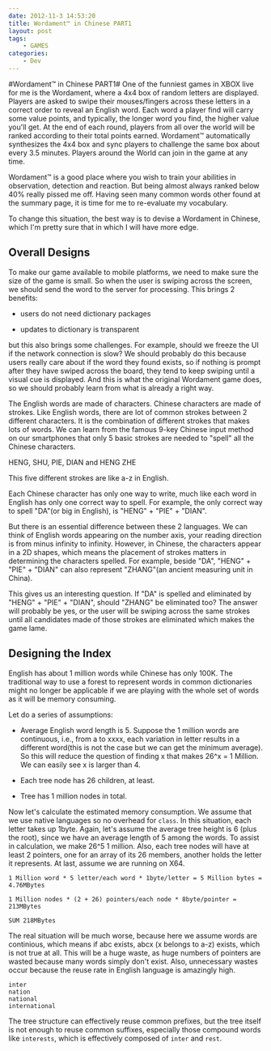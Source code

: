 ```yaml
---
date: 2012-11-3 14:53:20
title: Wordament™ in Chinese PART1
layout: post
tags:
    - GAMES
categories:
    - Dev
---
```

#Wordament™ in Chinese PART1#
One of the funniest games in XBOX live for me is the Wordament, where a 4x4 box of random letters are displayed. Players are asked to swipe their mouses/fingers across these letters in a correct order to reveal an English word. Each word a player find will carry some value points, and typically, the longer word you find, the higher value you'll get. At the end of each round, players from all over the world will be ranked according to their total points earned. Wordament™ automatically synthesizes the 4x4 box and sync players to challenge the same box about every 3.5 minutes. Players around the World can join in the game at any time. 

Wordament™ is a good place where you wish to train your abilities in observation, detection and reaction. But being almost always ranked below 40% really pissed me off. Having seen many common words other found at the summary page, it is time for me to re-evaluate my vocabulary.

To change this situation, the best way is to devise a Wordament in Chinese, which I'm pretty sure that in which I will have more edge.
## Overall Designs ##

To make our game available to mobile platforms, we need to make sure the size of the game is small. So when the user is swiping across the screen, we should send the word to the server for processing. This brings 2 benefits:
 
- users do not need dictionary packages
 
- updates to dictionary is transparent

but this also brings some challenges. For example, should we freeze the UI if the network connection is slow? We should probably do this because users really care about if the word they found exists, so if nothing is prompt after they have swiped across the board, they tend to keep swiping until a visual cue is displayed. And this is what the original Wordament game does, so we should probably learn from what is already a right way.

The English words are made of characters. Chinese characters are made of strokes. Like English words, there are lot of common strokes between 2 different characters. It is the combination of different strokes that makes lots of words. We can learn from the famous 9-key Chinese input method on our smartphones that only 5 basic strokes are needed to "spell" all the Chinese characters. 

HENG, SHU, PIE, DIAN and HENG ZHE

This five different strokes are like a-z in English.

Each Chinese character has only one way to write, much like each word in English has only one correct way to spell. For example, the only correct way to spell "DA"(or big in English), is "HENG" + "PIE" + "DIAN".

But there is an essential difference between these 2 languages. We can think of English words appearing on the number axis, your reading direction is from minus infinity to infinity. However, in Chinese, the characters appear in a 2D shapes, which means the placement of strokes matters in determining the characters spelled. For example, beside "DA", "HENG" + "PIE" + "DIAN" can also represent "ZHANG"(an ancient measuring unit in China).

 This gives us an interesting question. If "DA" is spelled and eliminated by "HENG" + "PIE" + "DIAN", should "ZHANG" be eliminated too? The answer will probably be yes, or the user will be swiping across the same strokes until all candidates made of those strokes are eliminated which makes the game lame.

## Designing the Index ##

English has about 1 million words while Chinese has only 100K. The traditional way to use a forest to represent words in common dictionaries might no longer be applicable if we are playing with the whole set of words as it will be memory consuming.

Let do a series of assumptions: 

- Average English word length is 5. Suppose the 1 million words are continuous, i.e., from a to xxxx, each variation in letter results in a different word(this is not the case but we can get the minimum average). So this will reduce the question of finding x that makes 26^x = 1 Million. We can easily see x is larger than 4.
- Each tree node has 26 children, at least.

- Tree has 1 million nodes in total.

Now let's calculate the estimated memory consumption. We assume that we use native languages so no overhead for `class`. In this situation, each letter takes up 1byte. Again, let's assume the average tree height is 6 (plus the root), since we have an average length of 5 among the words. To assist in calculation, we make 26^5 1 million. Also, each tree nodes will have at least 2 pointers, one for an array of its 26 members, another holds the letter it represents. At last, assume we are running on X64.

    1 Million word * 5 letter/each word * 1byte/letter = 5 Million bytes = 4.76MBytes
    
    1 Million nodes * (2 + 26) pointers/each node * 8byte/pointer = 213MBytes
    
    SUM 218MBytes
    
The real situation will be much worse, because here we assume words are continious, which means if abc exists, abcx (x belongs to a-z) exists, which is not true at all. This will be a huge waste, as huge numbers of pointers are wasted because many words simply don't exist. Also, unnecessary wastes occur because the reuse rate in English language is amazingly high.

    inter
    nation
    national
    international

The tree structure can effectively reuse common prefixes, but the tree itself is not enough to reuse common suffixes, especially those compound words like `interests`, which is effectively composed of `inter` and `rest`.
